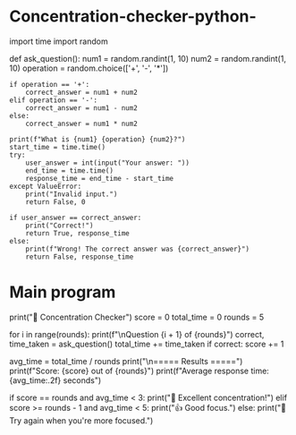 # Concentration-checker-python-
import time
import random

def ask_question():
    num1 = random.randint(1, 10)
    num2 = random.randint(1, 10)
    operation = random.choice(['+', '-', '*'])
    
    if operation == '+':
        correct_answer = num1 + num2
    elif operation == '-':
        correct_answer = num1 - num2
    else:
        correct_answer = num1 * num2

    print(f"What is {num1} {operation} {num2}?")
    start_time = time.time()
    try:
        user_answer = int(input("Your answer: "))
        end_time = time.time()
        response_time = end_time - start_time
    except ValueError:
        print("Invalid input.")
        return False, 0

    if user_answer == correct_answer:
        print("Correct!")
        return True, response_time
    else:
        print(f"Wrong! The correct answer was {correct_answer}")
        return False, response_time

# Main program
print("🧠 Concentration Checker")
score = 0
total_time = 0
rounds = 5

for i in range(rounds):
    print(f"\nQuestion {i + 1} of {rounds}")
    correct, time_taken = ask_question()
    total_time += time_taken
    if correct:
        score += 1

avg_time = total_time / rounds
print("\n===== Results =====")
print(f"Score: {score} out of {rounds}")
print(f"Average response time: {avg_time:.2f} seconds")

if score == rounds and avg_time < 3:
    print("💪 Excellent concentration!")
elif score >= rounds - 1 and avg_time < 5:
    print("👍 Good focus.")
else:
    print("🧘 Try again when you're more focused.")

